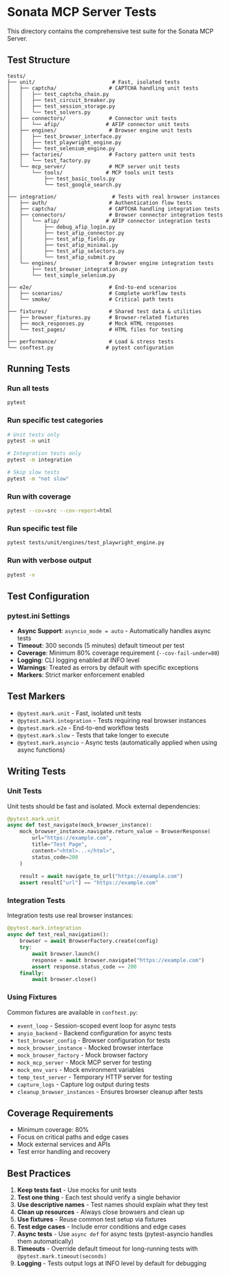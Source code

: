 # Sonata MCP Server Tests

This directory contains the comprehensive test suite for the Sonata MCP Server.

## Test Structure

```
tests/
├── unit/                         # Fast, isolated tests
│   ├── captcha/                 # CAPTCHA handling unit tests
│   │   ├── test_captcha_chain.py
│   │   ├── test_circuit_breaker.py
│   │   ├── test_session_storage.py
│   │   └── test_solvers.py
│   ├── connectors/              # Connector unit tests
│   │   └── afip/               # AFIP connector unit tests
│   ├── engines/                 # Browser engine unit tests
│   │   ├── test_browser_interface.py
│   │   ├── test_playwright_engine.py
│   │   └── test_selenium_engine.py
│   ├── factories/               # Factory pattern unit tests
│   │   └── test_factory.py
│   └── mcp_server/              # MCP server unit tests
│       └── tools/              # MCP tools unit tests
│           ├── test_basic_tools.py
│           └── test_google_search.py
│
├── integration/                  # Tests with real browser instances
│   ├── auth/                    # Authentication flow tests
│   ├── captcha/                 # CAPTCHA handling integration tests
│   ├── connectors/              # Browser connector integration tests
│   │   └── afip/               # AFIP connector integration tests
│   │       ├── debug_afip_login.py
│   │       ├── test_afip_connector.py
│   │       ├── test_afip_fields.py
│   │       ├── test_afip_minimal.py
│   │       ├── test_afip_selectors.py
│   │       └── test_afip_submit.py
│   └── engines/                 # Browser engine integration tests
│       ├── test_browser_integration.py
│       └── test_simple_selenium.py
│
├── e2e/                         # End-to-end scenarios
│   ├── scenarios/               # Complete workflow tests
│   └── smoke/                   # Critical path tests
│
├── fixtures/                    # Shared test data & utilities
│   ├── browser_fixtures.py      # Browser-related fixtures
│   ├── mock_responses.py        # Mock HTML responses
│   └── test_pages/              # HTML files for testing
│
├── performance/                 # Load & stress tests
└── conftest.py                 # pytest configuration
```

## Running Tests

### Run all tests
```bash
pytest
```

### Run specific test categories
```bash
# Unit tests only
pytest -m unit

# Integration tests only
pytest -m integration

# Skip slow tests
pytest -m "not slow"
```

### Run with coverage
```bash
pytest --cov=src --cov-report=html
```

### Run specific test file
```bash
pytest tests/unit/engines/test_playwright_engine.py
```

### Run with verbose output
```bash
pytest -v
```

## Test Configuration

### pytest.ini Settings

- **Async Support**: `asyncio_mode = auto` - Automatically handles async tests
- **Timeout**: 300 seconds (5 minutes) default timeout per test
- **Coverage**: Minimum 80% coverage requirement (`--cov-fail-under=80`)
- **Logging**: CLI logging enabled at INFO level
- **Warnings**: Treated as errors by default with specific exceptions
- **Markers**: Strict marker enforcement enabled

## Test Markers

- `@pytest.mark.unit` - Fast, isolated unit tests
- `@pytest.mark.integration` - Tests requiring real browser instances
- `@pytest.mark.e2e` - End-to-end workflow tests
- `@pytest.mark.slow` - Tests that take longer to execute
- `@pytest.mark.asyncio` - Async tests (automatically applied when using async functions)

## Writing Tests

### Unit Tests
Unit tests should be fast and isolated. Mock external dependencies:

```python
@pytest.mark.unit
async def test_navigate(mock_browser_instance):
    mock_browser_instance.navigate.return_value = BrowserResponse(
        url="https://example.com",
        title="Test Page",
        content="<html>...</html>",
        status_code=200
    )
    
    result = await navigate_to_url("https://example.com")
    assert result["url"] == "https://example.com"
```

### Integration Tests
Integration tests use real browser instances:

```python
@pytest.mark.integration
async def test_real_navigation():
    browser = await BrowserFactory.create(config)
    try:
        await browser.launch()
        response = await browser.navigate("https://example.com")
        assert response.status_code == 200
    finally:
        await browser.close()
```

### Using Fixtures
Common fixtures are available in `conftest.py`:

- `event_loop` - Session-scoped event loop for async tests
- `anyio_backend` - Backend configuration for async tests
- `test_browser_config` - Browser configuration for tests
- `mock_browser_instance` - Mocked browser interface
- `mock_browser_factory` - Mock browser factory
- `mock_mcp_server` - Mock MCP server for testing
- `mock_env_vars` - Mock environment variables
- `temp_test_server` - Temporary HTTP server for testing
- `capture_logs` - Capture log output during tests
- `cleanup_browser_instances` - Ensures browser cleanup after tests

## Coverage Requirements

- Minimum coverage: 80%
- Focus on critical paths and edge cases
- Mock external services and APIs
- Test error handling and recovery

## Best Practices

1. **Keep tests fast** - Use mocks for unit tests
2. **Test one thing** - Each test should verify a single behavior
3. **Use descriptive names** - Test names should explain what they test
4. **Clean up resources** - Always close browsers and clean up
5. **Use fixtures** - Reuse common test setup via fixtures
6. **Test edge cases** - Include error conditions and edge cases
7. **Async tests** - Use `async def` for async tests (pytest-asyncio handles them automatically)
8. **Timeouts** - Override default timeout for long-running tests with `@pytest.mark.timeout(seconds)`
9. **Logging** - Tests output logs at INFO level by default for debugging